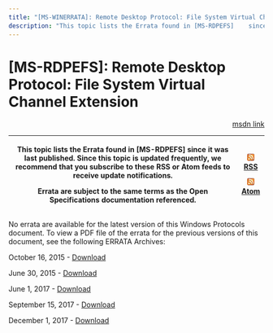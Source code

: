 ```yaml
---
title: "[MS-WINERRATA]: Remote Desktop Protocol: File System Virtual Channel Extension"
description: "This topic lists the Errata found in [MS-RDPEFS]    since it was last published. Since this topic is updated frequently, we    recommend that you"
---
```


# [MS-RDPEFS]: Remote Desktop Protocol: File System Virtual Channel Extension

<p align="right"><a href="https://msdn.microsoft.com/en-us/library/389b1d9d-9705-4de9-8bf4-48d24230d7c7">msdn link</a></p>
<p> </p>

<table>
 <thead>
  <tr>
   <th>
   <p>This topic lists the Errata found in [MS-RDPEFS]
   since it was last published. Since this topic is updated frequently, we
   recommend that you subscribe to these RSS or Atom feeds to receive update
   notifications.</p>
   <p>Errata are subject to the same terms as the
   Open Specifications documentation referenced.</p>
   </th>
   <th>
   <p><img id="Picture 41" src="MS-WINERRATA_files/image001.png"><span><a href="http://blogs.msdn.com/b/protocol_content_errata/rss.aspx">RSS</a></span>
   </p>
   <p><img id="Picture 42" src="MS-WINERRATA_files/image001.png"><span><a href="http://blogs.msdn.com/b/protocol_content_errata/atom.aspx">Atom</a></span>
   </p>
   <p> </p>
   </th>
  </tr>
 </thead>
</table>

<p>No errata are available for the latest version of this Windows
Protocols document. To view a PDF file of the errata for the previous versions
of this document, see the following ERRATA Archives:</p>

<p>October 16, 2015 - <span><a href="http://go.microsoft.com/fwlink/?LinkID=690377">Download</a></span></p>

<p>June 30, 2015 - <span><a href="http://go.microsoft.com/fwlink/?LinkId=617579">Download</a></span></p>

<p>June 1, 2017 - <span><a href="https://winprotocoldoc.blob.core.windows.net/productionwindowsarchives/MS-WINERRATA/%5bMS-WINERRATA%5d-170601.pdf">Download</a></span></p>

<p>September 15, 2017 - <span><a href="https://winprotocoldoc.blob.core.windows.net/productionwindowsarchives/MS-WINERRATA/%5bMS-WINERRATA%5d-170915.pdf">Download</a></span>
</p>

<p>December 1, 2017 - <span><a href="https://winprotocoldoc.blob.core.windows.net/productionwindowsarchives/MS-WINERRATA/%5bMS-WINERRATA%5d-171201.pdf">Download</a></span></p>


                